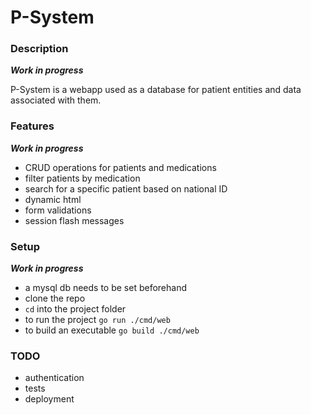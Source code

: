 # P-System

### Description

***Work in progress***

P-System is a webapp used as a database for patient entities and data associated with them.

### Features

***Work in progress***

* CRUD operations for patients and medications
* filter patients by medication
* search for a specific patient based on national ID
* dynamic html
* form validations
* session flash messages

### Setup

***Work in progress***

* a mysql db needs to be set beforehand
* clone the repo
* `cd` into the project folder
* to run the project `go run ./cmd/web`
* to build an executable `go build ./cmd/web`

### TODO

* authentication
* tests
* deployment
